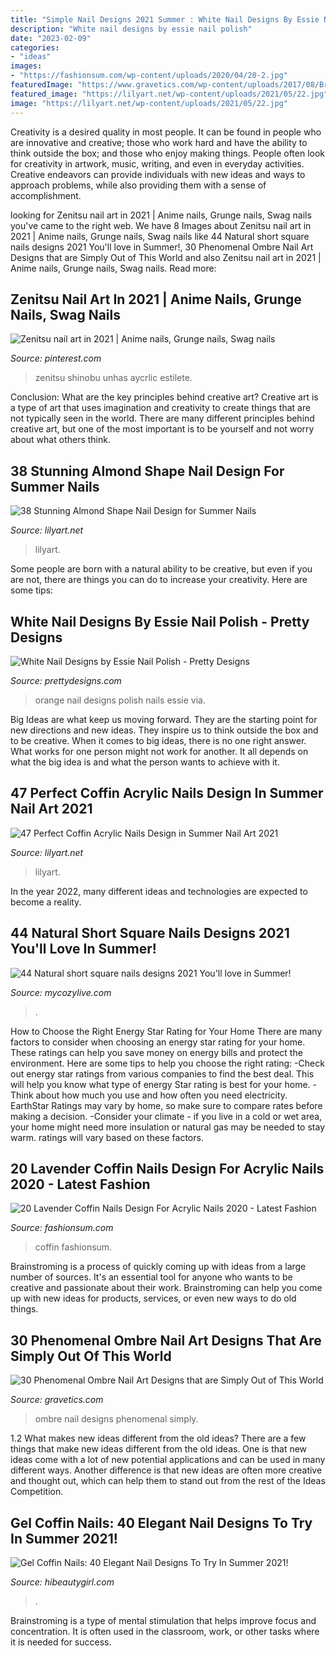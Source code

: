 ```yaml
---
title: "Simple Nail Designs 2021 Summer : White Nail Designs By Essie Nail Polish"
description: "White nail designs by essie nail polish"
date: "2023-02-09"
categories:
- "ideas"
images:
- "https://fashionsum.com/wp-content/uploads/2020/04/20-2.jpg"
featuredImage: "https://www.gravetics.com/wp-content/uploads/2017/08/Bronze-to-White-Ombre-Nail-Design.jpg"
featured_image: "https://lilyart.net/wp-content/uploads/2021/05/22.jpg"
image: "https://lilyart.net/wp-content/uploads/2021/05/22.jpg"
---
```



Creativity is a desired quality in most people. It can be found in people who are innovative and creative; those who work hard and have the ability to think outside the box; and those who enjoy making things. People often look for creativity in artwork, music, writing, and even in everyday activities. Creative endeavors can provide individuals with new ideas and ways to approach problems, while also providing them with a sense of accomplishment.

	

		
looking for Zenitsu nail art in 2021 | Anime nails, Grunge nails, Swag nails you've came to the right web. We have 8 Images about Zenitsu nail art in 2021 | Anime nails, Grunge nails, Swag nails like 44 Natural short square nails designs 2021 You&#039;ll love in Summer!, 30 Phenomenal Ombre Nail Art Designs that are Simply Out of This World and also Zenitsu nail art in 2021 | Anime nails, Grunge nails, Swag nails. Read more:
		
    
## Zenitsu Nail Art In 2021 | Anime Nails, Grunge Nails, Swag Nails

<img loading=lazy src="https://i.pinimg.com/736x/86/a2/53/86a253e5131880d2d13abf8a2c60406d.jpg" onerror="this.onerror=null;this.src='https://tse2.mm.bing.net/th?id=OIP.Hw5FZG4Z68APi4kVS6MhBwHaJ3&amp;pid=15.1';" alt="Zenitsu nail art in 2021 | Anime nails, Grunge nails, Swag nails">

_Source: pinterest.com_

>zenitsu shinobu unhas aycrlic estilete. 

	

Conclusion: What are the key principles behind creative art?
Creative art is a type of art that uses imagination and creativity to create things that are not typically seen in the world. There are many different principles behind creative art, but one of the most important is to be yourself and not worry about what others think.

    
## 38 Stunning Almond Shape Nail Design For Summer Nails

<img loading=lazy src="https://lilyart.net/wp-content/uploads/2021/05/22.jpg" onerror="this.onerror=null;this.src='https://tse3.mm.bing.net/th?id=OIP.V1Y6Sw9K9Dt-4EAO3lCG8wHaLH&amp;pid=15.1';" alt="38 Stunning Almond Shape Nail Design for Summer Nails">

_Source: lilyart.net_

>lilyart. 

	

Some people are born with a natural ability to be creative, but even if you are not, there are things you can do to increase your creativity. Here are some tips:

    
## White Nail Designs By Essie Nail Polish - Pretty Designs

<img loading=lazy src="http://www.prettydesigns.com/wp-content/uploads/2014/04/White-and-Orange-Nails.jpg" onerror="this.onerror=null;this.src='https://tse1.mm.bing.net/th?id=OIP.4SX9u75DHDmoZazfIUWFbAHaLD&amp;pid=15.1';" alt="White Nail Designs by Essie Nail Polish - Pretty Designs">

_Source: prettydesigns.com_

>orange nail designs polish nails essie via. 

	

Big Ideas are what keep us moving forward. They are the starting point for new directions and new ideas. They inspire us to think outside the box and to be creative. When it comes to big ideas, there is no one right answer. What works for one person might not work for another. It all depends on what the big idea is and what the person wants to achieve with it.

    
## 47 Perfect Coffin Acrylic Nails Design In Summer Nail Art 2021

<img loading=lazy src="https://lilyart.net/wp-content/uploads/2021/05/30-14-683x1024.jpg" onerror="this.onerror=null;this.src='https://tse2.mm.bing.net/th?id=OIP.qLvpeAUz1uxfSo4QNXHqXAHaLG&amp;pid=15.1';" alt="47 Perfect Coffin Acrylic Nails Design in Summer Nail Art 2021">

_Source: lilyart.net_

>lilyart. 

	

In the year 2022, many different ideas and technologies are expected to become a reality.

    
## 44 Natural Short Square Nails Designs 2021 You&#039;ll Love In Summer!

<img loading=lazy src="https://mycozylive.com/wp-content/uploads/2021/04/40-3.jpg" onerror="this.onerror=null;this.src='https://tse3.mm.bing.net/th?id=OIP.GHz8eXAZAMEDdPgm0bRESAHaLH&amp;pid=15.1';" alt="44 Natural short square nails designs 2021 You&#039;ll love in Summer!">

_Source: mycozylive.com_

>. 

	

How to Choose the Right Energy Star Rating for Your Home
There are many factors to consider when choosing an energy star rating for your home. These ratings can help you save money on energy bills and protect the environment. Here are some tips to help you choose the right rating:
-Check out energy star ratings from various companies to find the best deal. This will help you know what type of energy Star rating is best for your home.
-Think about how much you use and how often you need electricity. EarthStar Ratings may vary by home, so make sure to compare rates before making a decision.
-Consider your climate - if you live in a cold or wet area, your home might need more insulation or natural gas may be needed to stay warm. ratings will vary based on these factors.

    
## 20 Lavender Coffin Nails Design For Acrylic Nails 2020 - Latest Fashion

<img loading=lazy src="https://fashionsum.com/wp-content/uploads/2020/04/20-2.jpg" onerror="this.onerror=null;this.src='https://tse2.mm.bing.net/th?id=OIP.D1lfQkeKdCTXJk4ttg_CWwHaKk&amp;pid=15.1';" alt="20 Lavender Coffin Nails Design For Acrylic Nails 2020 - Latest Fashion">

_Source: fashionsum.com_

>coffin fashionsum. 

	

Brainstroming is a process of quickly coming up with ideas from a large number of sources. It's an essential tool for anyone who wants to be creative and passionate about their work. Brainstroming can help you come up with new ideas for products, services, or even new ways to do old things.

    
## 30 Phenomenal Ombre Nail Art Designs That Are Simply Out Of This World

<img loading=lazy src="https://www.gravetics.com/wp-content/uploads/2017/08/Bronze-to-White-Ombre-Nail-Design.jpg" onerror="this.onerror=null;this.src='https://tse3.mm.bing.net/th?id=OIP.SM6SOKDONImLGyP2sJKDMQHaLH&amp;pid=15.1';" alt="30 Phenomenal Ombre Nail Art Designs that are Simply Out of This World">

_Source: gravetics.com_

>ombre nail designs phenomenal simply. 

	

1.2 What makes new ideas different from the old ideas?
There are a few things that make new ideas different from the old ideas. One is that new ideas come with a lot of new potential applications and can be used in many different ways. Another difference is that new ideas are often more creative and thought out, which can help them to stand out from the rest of the Ideas Competition.

    
## Gel Coffin Nails: 40 Elegant Nail Designs To Try In Summer 2021!

<img loading=lazy src="https://hibeautygirl.com/wp-content/uploads/2021/05/9-18.jpg" onerror="this.onerror=null;this.src='https://tse3.mm.bing.net/th?id=OIP.Qu9qqP2suqRv7Knc9RwyNQHaLH&amp;pid=15.1';" alt="Gel Coffin Nails: 40 Elegant Nail Designs To Try In Summer 2021!">

_Source: hibeautygirl.com_

>. 

	

Brainstroming is a type of mental stimulation that helps improve focus and concentration. It is often used in the classroom, work, or other tasks where it is needed for success.

